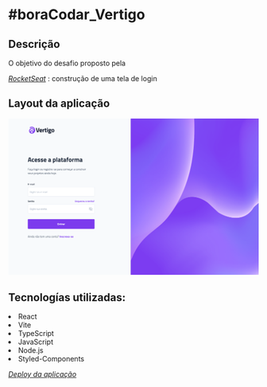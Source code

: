 # #boraCodar_Vertigo


## Descrição 
<p>O objetivo do desafio proposto pela

[<i>RocketSeat</i>](https://www.rocketseat.com.br/)
 : construção de uma tela de login</p>


## Layout da aplicação
<img src="src/assets/project.svg"/>

## Tecnologías utilizadas: 
<li>React</li>
<li>Vite</li>
<li>TypeScript</li>
<li>JavaScript</li>
<li>Node.js</li>
<li>Styled-Components</li>

[<i>Deploy da aplicação</i>](https://bora-codar-vestigo.vercel.app)


